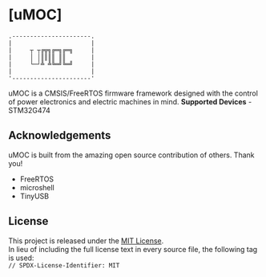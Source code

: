 # [uMOC]
```
.----------------------.
|                      |
|     ┬ ┬╔╦╗╔═╗╔═╗     |
|     │ │║║║║ ║║       |
|     └─┘╩ ╩╚═╝╚═╝     |
|                      |
'----------------------'
```

uMOC is a CMSIS/FreeRTOS firmware framework designed with the control of power electronics and electric machines in mind.
**Supported Devices** - STM32G474

## Acknowledgements
uMOC is built from the amazing open source contribution of others. Thank you!
- FreeRTOS
- microshell
- TinyUSB

## License
This project is released under the [MIT License](https://opensource.org/license/mit/).  
In lieu of including the full license text in every source file, the following tag is used:  
`// SPDX-License-Identifier: MIT`  
